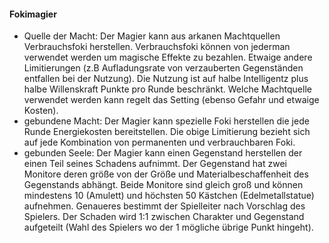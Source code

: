 #### Fokimagier

* Quelle der Macht: Der Magier kann aus arkanen Machtquellen Verbrauchsfoki herstellen. Verbrauchsfoki können von
jederman verwendet werden um magische Effekte zu bezahlen. Etwaige andere Limitierungen (z.B Aufladungsrate von
verzauberten Gegenständen entfallen bei der Nutzung). Die Nutzung ist auf halbe Intelligentz plus halbe Willenskraft
Punkte pro Runde beschränkt. Welche Machtquelle verwendet werden kann regelt das Setting (ebenso Gefahr und etwaige
Kosten).
 * gebundene Macht: Der Magier kann spezielle Foki herstellen die jede Runde Energiekosten bereitstellen. Die obige
Limitierung bezieht sich auf jede Kombination von permanenten und verbrauchbaren Foki.
* gebunden Seele: Der Magier kann einen Gegenstand herstellen der einen Teil seines Schadens aufnimmt. Der Gegenstand
hat zwei Monitore deren größe von der Größe und Materialbeschaffenheit des Gegenstands abhängt. Beide Monitore sind
gleich groß und können mindestens 10 (Amulett) und höchsten 50 Kästchen (Edelmetallstatue) aufnehmen. Genaueres
bestimmt der Spielleiter nach Vorschlag des Spielers. Der Schaden wird 1:1 zwischen Charakter und Gegenstand
aufgeteilt (Wahl des Spielers wo der 1 mögliche übrige Punkt hingeht).
